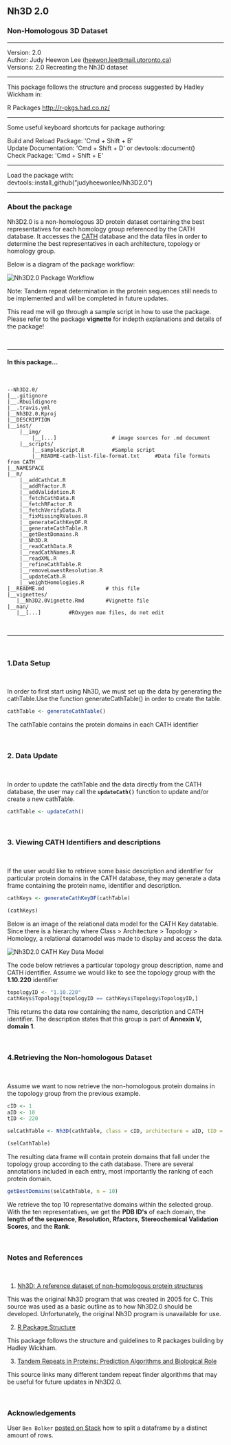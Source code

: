 ## Nh3D 2.0

###  Non-Homologous 3D Dataset

-----------------------------------------------

Version: 2.0  
Author: Judy Heewon Lee (heewon.lee@mail.utoronto.ca)  
Versions: 2.0 Recreating the Nh3D dataset

----------------------------------------------
This package follows the structure and process 
suggested by Hadley Wickham in:


  R Packages
  http://r-pkgs.had.co.nz/

-----------------------------------------------

Some useful keyboard shortcuts for package authoring:

Build and Reload Package:  'Cmd + Shift + B'  
Update Documentation:      'Cmd + Shift + D' or devtools::document()  
Check Package:             'Cmd + Shift + E'  

-----------------------------------------------

Load the package with:  
   devtools::install_github("judyheewonlee/Nh3D2.0")
   
-----------------------------------------------

### About the package

Nh3D2.0 is a non-homologous 3D protein dataset containing the best 
representatives for each homology group referenced by the CATH database.
It accesses the [CATH](http://www.cathdb.info/) database and the data
files in order to determine the best representatives in each architecture, 
topology or homology group. 

Below is a diagram of the package workflow:

![](./inst/img/Nh3D2.0Workflow.jpg?sanitize=true "Nh3D2.0 Package Workflow")


Note: Tandem repeat determination in the protein sequences still needs to 
be implemented and will be completed in future updates.

This read me will go through a sample script in how to use the package.
Please refer to the package **vignette** for indepth explanations and details 
of the package!

&nbsp;

----

#### In this package...
&nbsp;

```text
--Nh3D2.0/
|__.gitignore
|__.Rbuildignore
|__.travis.yml
|__Nh3D2.0.Rproj
|__DESCRIPTION
|__inst/
    |__img/
        |__[...]                  # image sources for .md document
    |__scripts/
        |__sampleScript.R         #Sample script
        |__README-cath-list-file-format.txt     #Data file formats from CATH
|__NAMESPACE
|__R/
    |__addCathCat.R
    |__addRfactor.R
    |__addValidation.R
    |__fetchCathData.R
    |__fetchRFactor.R
    |__fetchVerifyData.R
    |__fixMissingRValues.R
    |__generateCathKeyDF.R
    |__generateCathTable.R
    |__getBestDomains.R
    |__Nh3D.R
    |__readCathData.R
    |__readCathNames.R
    |__readXML.R
    |__refineCathTable.R
    |__removeLowestResolution.R
    |__updateCath.R
    |__weightHomologies.R
|__README.md                    # this file
|__vignettes/
   |__Nh3D2.0Vignette.Rmd       #Vignette file
|__man/
   |__[...]         #ROxygen man files, do not edit

```

&nbsp;

----

&nbsp;

### 1.Data Setup

&nbsp;

In order to first start using Nh3D, we must set up the data by 
generating the cathTable.Use the function generateCathTable() in order to 
create the table.

```R
cathTable <- generateCathTable()

```

The cathTable contains the protein domains in each CATH identifier

&nbsp;

### 2. Data Update

&nbsp;

In order to update the cathTable and the data directly from the CATH database, 
the user may call the **`updateCath()`** function to update and/or 
create a new cathTable.

```R
cathTable <- updateCath()
```

&nbsp;

### 3. Viewing CATH Identifiers and descriptions

&nbsp;

If the user would like to retrieve some basic description and 
identifier for particular protein domains in the CATH database, they may 
generate a data frame containing the protein name, identifier 
and description.

```R
cathKeys <- generateCathKeyDF(cathTable)

(cathKeys)
```

Below is an image of the relational data model for the CATH Key datatable.
Since there is a hierarchy where Class > Architecture > Topology > Homology,
a relational datamodel was made to display and access the data.

![](./inst/img/Nh3D2.0KeyModel.jpg?sanitize=true "Nh3D2.0 CATH Key Data Model")

The code below retrieves a particular topology group
description, name and CATH identifier. 
Assume we would like to see the topology group with the 
**1.10.220** identifier

```R
topologyID <- "1.10.220"
cathKeys$Topology[topologyID == cathKeys$Topology$TopologyID,]
```

This returns the data row containing the name, description and 
CATH identifier. The description states that this group 
is part of **Annexin V, domain 1**.

&nbsp;

### 4.Retrieving the Non-homologous Dataset

&nbsp;

Assume we want to now retrieve the non-homologous protein
domains in the topology group from the previous example.

```R
cID <- 1
aID <- 10
tID <- 220

selCathTable <- Nh3D(cathTable, class = cID, architecture = aID, tID = 220)

(selCathTable)
```

The resulting data frame will contain protein domains that fall under the 
topology group according to the cath database. There are several 
annotations included in each entry, most importantly the ranking of
each protein domain. 

```R
getBestDomains(selCathTable, n = 10)
```

We retrieve the top 10 representative domains within the selected group.
With the ten representatives, we get the **PDB ID's** of each domain, 
the **length of the sequence**, **Resolution**, **Rfactors**, **Stereochemical**
**Validation Scores**, and the **Rank**.

&nbsp;

### Notes and References

&nbsp;

1. [Nh3D: A reference dataset of non-homologous protein structures](https://www.ncbi.nlm.nih.gov/pmc/articles/PMC1182382/)

This was the original Nh3D program that was created in 2005 for C.
This source was used as a basic outline as to how Nh3D2.0 should be developed.
Unfortunately, the original Nh3D program is unavailable for use.

2. [R Package Structure](http://r-pkgs.had.co.nz/)

This package follows the structure and guidelines to R packages building
by Hadley Wickham.

3. [Tandem Repeats in Proteins: Prediction Algorithms and Biological Role](https://www.ncbi.nlm.nih.gov/pmc/articles/PMC4585158/)

This source links many different tandem repeat finder algorithms that
may be useful for future updates in Nh3D2.0. 

&nbsp;

### Acknowledgements

User `Ben Bolker` [posted on Stack](https://stackoverflow.com/questions/7060272/split-up-a-dataframe-by-number-of-rows) how to  split a dataframe by a distinct amount of rows.

&nbsp;

<!-- [END] -->



